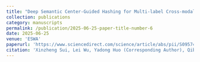 ```yaml
---
title: "Deep Semantic Center-Guided Hashing for Multi-label Cross-modal Retrieval"
collection: publications
category: manuscripts
permalink: /publication/2025-06-25-paper-title-number-6
date: 2025-06-25
venue: 'ESWA'
paperurl: 'https://www.sciencedirect.com/science/article/abs/pii/S0957417425023656'
citation: 'Xinzheng Sui, Lei Wu, Yadong Huo (Corresponding Author), Qibing Qin, Lei Huang, Wenfeng Zhang, "Deep semantic center-guided hashing for multi-label cross-modal retrieval," Expert Systems with Applications, vol. 295, pp. 128747, doi: 10.1016/J.ESWA.2025.128747.'
---
```

